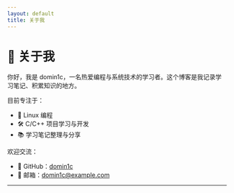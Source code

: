 ```yaml
---
layout: default
title: 关于我
---
```


# 👤 关于我

你好，我是 domin1c，一名热爱编程与系统技术的学习者。这个博客是我记录学习笔记、积累知识的地方。

目前专注于：
- 🧠 Linux 编程
- 🛠️ C/C++ 项目学习与开发
- 📚 学习笔记整理与分享

欢迎交流：
- 🐙 GitHub：[domin1c](https://github.com/domin1c)
- 📧 邮箱：[domin1c@example.com](mailto:domin1c@example.com)

---
